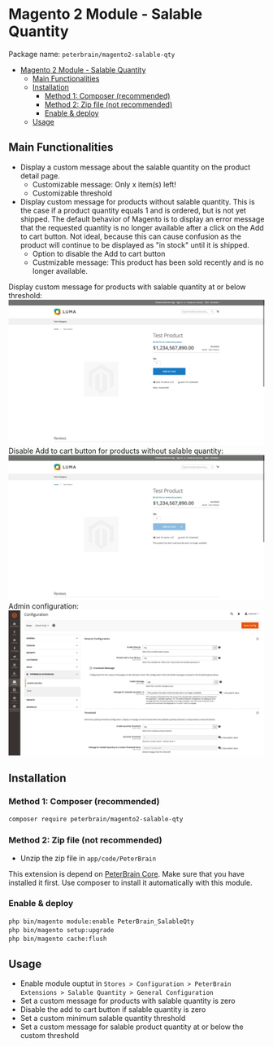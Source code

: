 # Magento 2 Module - Salable Quantity

Package name: `peterbrain/magento2-salable-qty`

- [Magento 2 Module - Salable Quantity](#magento-2-module---salable-quantity)
  - [Main Functionalities](#main-functionalities)
  - [Installation](#installation)
    - [Method 1: Composer (recommended)](#method-1-composer-recommended)
    - [Method 2: Zip file (not recommended)](#method-2-zip-file-not-recommended)
    - [Enable \& deploy](#enable--deploy)
  - [Usage](#usage)

## Main Functionalities

- Display a custom message about the salable quantity on the product detail page.
  - Customizable message: Only x item(s) left!
  - Customizable threshold
- Display custom message for products without salable quantity. This is the case if a product quantity equals 1 and is ordered, but is not yet shipped. The default behavior of Magento is to display an error message that the requested quantity is no longer available after a click on the Add to cart button. Not ideal, because this can cause confusion as the product will continue to be displayed as "in stock" until it is shipped.
  - Option to disable the Add to cart button
  - Custmizable message: This product has been sold recently and is no longer available.

Display custom message for products with salable quantity at or below threshold:
![Display custom message for products with salable quantity at or below threshold.](https://github.com/peterbrain/magento2-salable-qty/blob/media/salable-qty_frontend-threshold.jpg?raw=true)
Disable Add to cart button for products without salable quantity:
![Disable Add to cart button for products without salable quantity.](https://github.com/peterbrain/magento2-salable-qty/blob/media/salable-qty_frontend-disabled.jpg?raw=true)
Admin configuration:
![Admin configuration](https://github.com/peterbrain/magento2-salable-qty/blob/media/salable-qty_admin.jpg?raw=true)

## Installation

### Method 1: Composer (recommended)

```bash
composer require peterbrain/magento2-salable-qty
```

### Method 2: Zip file (not recommended)

- Unzip the zip file in `app/code/PeterBrain`

This extension is depend on [PeterBrain Core](https://github.com/PeterBrain/magento2-peterbrain-core). Make sure that you have installed it first. Use composer to install it automatically with this module.

### Enable & deploy

```bash
php bin/magento module:enable PeterBrain_SalableQty
php bin/magento setup:upgrade
php bin/magento cache:flush
```

## Usage

- Enable module ouptut in `Stores > Configuration > PeterBrain Extensions > Salable Quantity > General Configuration`
- Set a custom message for products with salable quantity is zero
- Disable the add to cart button if salable quantity is zero
- Set a custom minimum  salable quantity threshold
- Set a custom message for salable product quantity at or below the custom threshold
